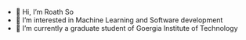 - 👋 Hi, I’m Roath So
- 👀 I’m interested in Machine Learning and Software development
- 🌱 I’m currently a graduate student of Goergia Institute of Technology

<!---
roathso/roathso is a ✨ special ✨ repository because its `README.md` (this file) appears on your GitHub profile.
You can click the Preview link to take a look at your changes.
--->

